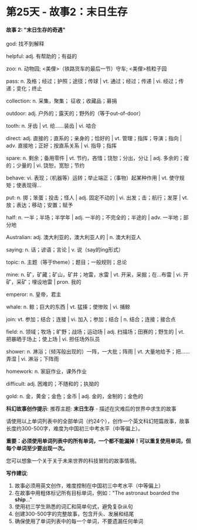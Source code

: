 # 第25天 - 故事2：末日生存

#### 故事 2: "末日生存的奇遇"

god: 找不到解释

helpful: adj. 有帮助的；有益的

zoo: n. 动物园; <美俚>（铁路货车的最后一节）守车; <美俚>核粒子园

pass: n. 及格；经过；护照；途径；传球 | vt. 通过；经过；传递 | vi. 经过；传递；变化；终止

collection: n. 采集，聚集； 征收；收藏品；募捐

outdoor: adj. 户外的；露天的；野外的（等于out-of-door）

tooth: n. 牙齿 | vt. 给……装齿 | vi. 啮合

direct: adj. 直接的；直系的；亲身的；恰好的 | vt. 管理；指挥；导演；指向 | adv. 直接地；正好；按直系关系 | vi. 指导；指挥

spare: n. 剩余；备用零件 | vt. 节约，吝惜；饶恕；分出，分让 | adj. 多余的；瘦的；少量的 | vi. 饶恕，宽恕；节约

behave: vi. 表现；（机器等）运转；举止端正；（事物）起某种作用 | vt. 使守规矩；使表现得…

put: n. 掷；笨蛋；投击；怪人 | adj. 固定不动的 | vi. 出发；击；航行；发芽 | vt. 放；表达；移动；安置；赋予

half: n. 一半；半场；半学年 | adj. 一半的；不完全的；半途的 | adv. 一半地；部分地

Australian: adj. 澳大利亚的，澳大利亚人的 | n. 澳大利亚人

saying: n. 话；谚语；言论 | v. 说（say的ing形式）

topic: n. 主题（等于theme）；题目；一般规则；总论

mine: n. 矿，矿藏；矿山，矿井；地雷，水雷 | vt. 开采，采掘；在…布雷 | vi. 开矿，采矿；埋设地雷 | pron. 我的

emperor: n. 皇帝，君主

whale: n. 鲸；巨大的东西 | vt. 猛揍；使惨败 | vi. 捕鲸

join: vt. 参加；结合；连接 | vi. 加入；参加；结合 | n. 结合；连接；接合点

field: n. 领域；牧场；旷野；战场；运动场 | adj. 扫描场；田赛的；野生的 | vt. 把暴晒于场上；使上场 | vi. 担任场外队员

shower: n. 淋浴；（倾泻般出现的）一阵，一大批；阵雨 | vt. 大量地给予；把……弄湿 | vi. 淋浴；下阵雨

homework: n. 家庭作业，课外作业

difficult: adj. 困难的；不随和的；执拗的

gold: n. 金，黄金；金色；金币 | adj. 金的，金制的；金色的

**科幻故事创作提示**:
推荐主题: **末日生存** - 描述在灾难后的世界中求生的故事

请使用以上单词列表中的全部单词（约24个），创作一个英文科幻短篇故事，故事长度约300-500字，难度为中国初三中考水平（中等偏上）。

**重要：必须使用单词列表中的所有单词，一个都不能漏掉！可以重复使用单词，但每个单词至少要出现一次。**

您可以想象一个关于关于未来世界的科技冒险的故事情境。

**写作建议**: 
1. 故事必须用英文创作，难度控制在中国初三中考水平（中等偏上）
2. 在故事中用粗体标记所有目标单词，例如："The astronaut boarded the **ship**..."
3. 使用初三学生熟悉的词汇和简单句式，避免复杂从句
4. 创建300-500字的完整故事，包含开头、发展和结尾
5. 确保使用了单词列表中的每一个单词，不要遗漏任何单词
